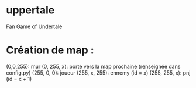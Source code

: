 # uppertale
Fan Game of Undertale

# Création de map : 
(0,0,255): mur
(0, 255, x): porte vers la map prochaine (renseignée dans config.py)
(255, 0, 0): joueur
(255, x, 255): ennemy (id = x)
(255, 255, x): pnj (id = x + 1)
